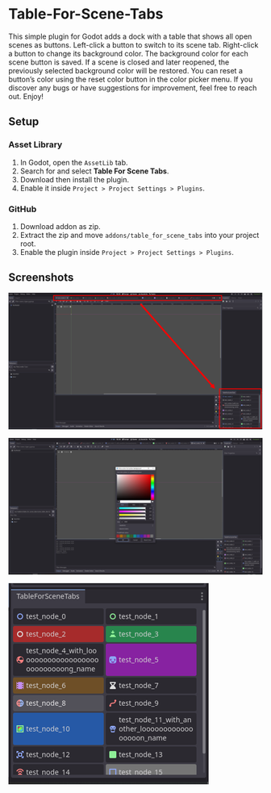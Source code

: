 # Table-For-Scene-Tabs
This simple plugin for Godot adds a dock with a table that shows all open scenes as buttons. Left-click a button to switch to its scene tab. Right-click a button to change its background color. The background color for each scene button is saved. If a scene is closed and later reopened, the previously selected background color will be restored. You can reset a button’s color using the reset color button in the color picker menu. If you discover any bugs or have suggestions for improvement, feel free to reach out. Enjoy!

## Setup
### Asset Library 
1. In Godot, open the `AssetLib` tab.
2. Search for and select **Table For Scene Tabs**.
3. Download then install the plugin.
4. Enable it inside `Project > Project Settings > Plugins`.

### GitHub
1. Download addon as zip.
2. Extract the zip and move `addons/table_for_scene_tabs` into your project root.
3. Enable the plugin inside `Project > Project Settings > Plugins`.



## Screenshots

![Screenshot1 4](./screenshots/TableForSceneTabs_4.PNG)

![Screenshot1 2](./screenshots/TableForSceneTabs_2.PNG)

![Screenshot1 3](./screenshots/TableForSceneTabs_3.PNG)